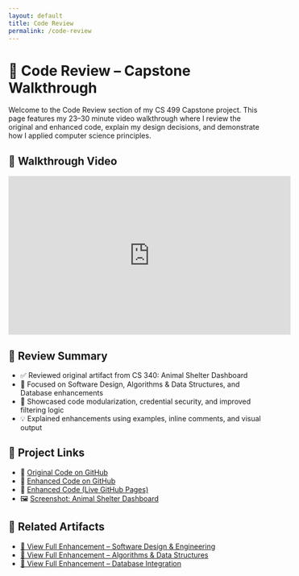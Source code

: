 ```yaml
---
layout: default
title: Code Review
permalink: /code-review
---
```


# 🧪 Code Review – Capstone Walkthrough

Welcome to the Code Review section of my CS 499 Capstone project. This page features my 23–30 minute video walkthrough where I review the original and enhanced code, explain my design decisions, and demonstrate how I applied computer science principles.

## 🎥 Walkthrough Video

<iframe width="560" height="315" src="https://www.youtube.com/embed/NTrtEVuawBM" title="Capstone Code Review Walkthrough" frameborder="0" allowfullscreen></iframe>

## 📌 Review Summary

- ✅ Reviewed original artifact from CS 340: Animal Shelter Dashboard  
- 🔐 Focused on Software Design, Algorithms & Data Structures, and Database enhancements  
- 📂 Showcased code modularization, credential security, and improved filtering logic  
- 💡 Explained enhancements using examples, inline comments, and visual output  

## 📁 Project Links

- 📁 [Original Code on GitHub](https://github.com/GregoriaRamirez/CS-499-Capstone/tree/main/original_code)  
- 📁 [Enhanced Code on GitHub](https://github.com/GregoriaRamirez/CS-499-Capstone/tree/main/enhanced_code)  
- 📁 [Enhanced Code (Live GitHub Pages)](https://gregoriaramirez.github.io/artifact-software)  
- 🖼️ [Screenshot: Animal Shelter Dashboard](https://gregoriaramirez.github.io/assets/Animal_Shelter_Dashboard.png)

## 📝 Related Artifacts

- [🔗 View Full Enhancement – Software Design & Engineering](https://gregoriaramirez.github.io/artifact-software)
- [🔗 View Full Enhancement – Algorithms & Data Structures](https://gregoriaramirez.github.io/artifact-algorithms)
- [🔗 View Full Enhancement – Database Integration](https://gregoriaramirez.github.io/artifact-databases)
